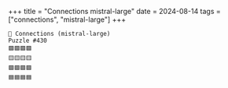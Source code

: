 +++
title = "Connections mistral-large"
date = 2024-08-14
tags = ["connections", "mistral-large"]
+++

```text
🤖 Connections (mistral-large) 
Puzzle #430
🟪🟪🟪🟪
🟨🟨🟨🟨
🟩🟩🟩🟩
🟦🟦🟦🟦
```
